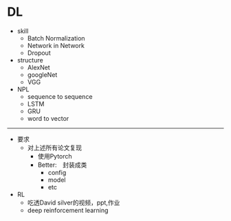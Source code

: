 # DL
- skill
  -  Batch Normalization
  - Network in Network
  - Dropout
- structure   
  - AlexNet
  - googleNet
  - VGG
- NPL
  - sequence to sequence
  - LSTM
  - GRU
  - word to vector
---
- 要求
  - 对上述所有论文复现
	- 使用Pytorch
	- Better:　封装成类
	  - config
	  - model
	  - etc
- RL
  - 吃透David silver的视频，ppt,作业
  - deep reinforcement learning